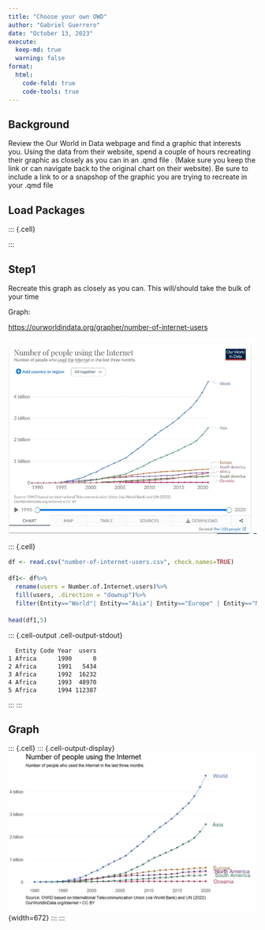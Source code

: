 ```yaml
---
title: "Choose your own OWD"
author: "Gabriel Guerrero"
date: "October 13, 2023"
execute:
  keep-md: true
  warning: false
format:
  html:
    code-fold: true
    code-tools: true
---
```




## Background

Review the Our World in Data webpage and find a graphic that interests you. Using the data from their website, spend a couple of hours recreating their graphic as closely as you can in an .qmd file . (Make sure you keep the link or can navigate back to the original chart on their website). Be sure to include a link to or a snapshop of the graphic you are trying to recreate in your .qmd file

## Load Packages


::: {.cell}

:::


## Step1

Recreate this graph as closely as you can. This will/should take the bulk of your time

Graph: 

https://ourworldindata.org/grapher/number-of-internet-users

![](internet.JPG)


::: {.cell}

```{.r .cell-code}
df <- read.csv("number-of-internet-users.csv", check.names=TRUE)

df1<- df%>%
  rename(users = Number.of.Internet.users)%>%
  fill(users, .direction = "downup")%>%
  filter(Entity=="World"| Entity=="Asia"| Entity=="Europe" | Entity=="North America" | Entity=="Africa" | Entity=="South America"| Entity=="Oceania")

head(df1,5)
```

::: {.cell-output .cell-output-stdout}
```
  Entity Code Year  users
1 Africa      1990      0
2 Africa      1991   5434
3 Africa      1992  16232
4 Africa      1993  48970
5 Africa      1994 112387
```
:::
:::


## Graph


::: {.cell}
::: {.cell-output-display}
![](Choose-Your-Own-OWD_files/figure-html/graph-1.png){width=672}
:::
:::
